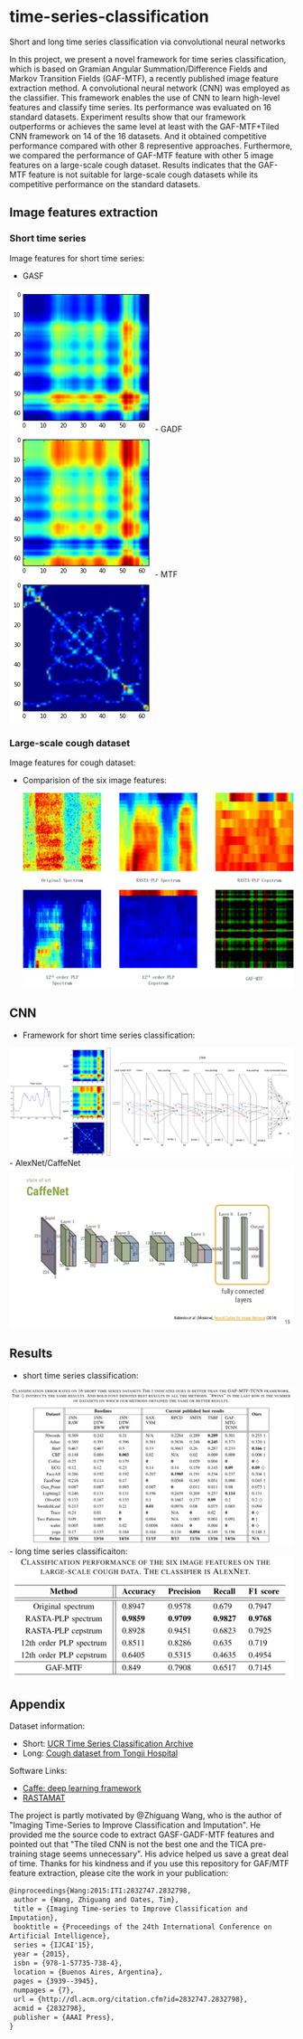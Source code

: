 # time-series-classification
Short and long time series classification via convolutional neural networks

In this project, we present a novel framework for time series classification, which is based on 
Gramian Angular Summation/Difference Fields and Markov Transition Fields (GAF-MTF), a recently published 
image feature extraction method. A convolutional neural network (CNN) was employed as the classifier. 
This framework enables the use of CNN to learn high-level features and classify time series. 
Its performance was evaluated on 16 standard datasets. Experiment results show that our framework outperforms 
or achieves the same level at least with the GAF-MTF+Tiled CNN framework on 14 of the 16 datasets. 
And it obtained competitive performance compared with other 8 representive approaches. 
Furthermore, we compared the performance of GAF-MTF feature with other 5 image features on a large-scale cough dataset. 
Results indicates that the GAF-MTF feature is not suitable for large-scale cough datasets 
while its competitive performance on the standard datasets.

## Image features extraction
### Short time series
Image features for short time series:

- GASF

 <img src="images-source/gaf-mtf/gasf.png"/>
- GADF

 <img src="images-source/gaf-mtf/gadf.png"/>
- MTF

 <img src="images-source/gaf-mtf/mtf_64.png"/>

### Large-scale cough dataset
Image features for cough dataset:

- Comparision of the six image features:

  <img src="images-final/six-features.png"/>

## CNN
- Framework for short time series classification:

 <img src="images-final/cnn.png"/>
- AlexNet/CaffeNet

 <img src="images-final/caffenet.jpg"/>

## Results
- short time series classification:

 <img src="images-final/results.png"/>
- long time series classificaiton:

 <img src="images-final/result2.png"/>

## Appendix
Dataset information:
- Short: [UCR Time Series Classification Archive](http://www.cs.ucr.edu/~eamonn/time_series_data/)
- Long: [Cough dataset from Tongji Hospital](http://bmcmedinformdecismak.biomedcentral.com/articles/10.1186/1472-6947-15-S4-S2)
 
Software Links:
- [Caffe: deep learning framework](http://caffe.berkeleyvision.org/)
- [RASTAMAT](http://labrosa.ee.columbia.edu/matlab/rastamat/)

The project is partly motivated by @Zhiguang Wang, who is the author of "Imaging Time-Series to Improve Classification and Imputation". He provided me the source code to extract GASF-GADF-MTF features and pointed out that "The tiled CNN is not the best one and the TICA pre-training stage seems unnecessary". His advice helped us save a great deal of time. Thanks for his kindness and if you use this repository for GAF/MTF feature extraction, please cite the work in your publication:
```
@inproceedings{Wang:2015:ITI:2832747.2832798,
 author = {Wang, Zhiguang and Oates, Tim},
 title = {Imaging Time-series to Improve Classification and Imputation},
 booktitle = {Proceedings of the 24th International Conference on Artificial Intelligence},
 series = {IJCAI'15},
 year = {2015},
 isbn = {978-1-57735-738-4},
 location = {Buenos Aires, Argentina},
 pages = {3939--3945},
 numpages = {7},
 url = {http://dl.acm.org/citation.cfm?id=2832747.2832798},
 acmid = {2832798},
 publisher = {AAAI Press},
}
```
